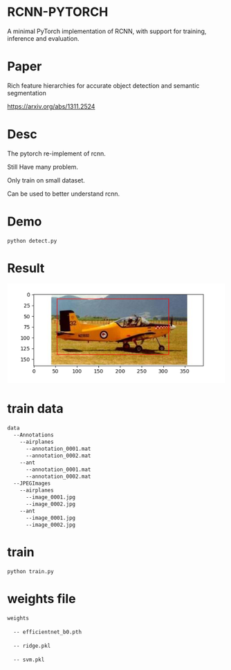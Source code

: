 # RCNN-PYTORCH
  A minimal PyTorch implementation of RCNN, with support for training, inference and evaluation.
  
# Paper
  Rich feature hierarchies for accurate object detection and semantic segmentation
  
  https://arxiv.org/abs/1311.2524
  
# Desc
  The pytorch re-implement of rcnn. 
  
  Still Have many problem.
  
  Only train on small dataset.
  
  Can be used to better understand rcnn.
  
# Demo
    python detect.py
    
# Result
![image](imgs/detect.png)

  

# train data
    data
      --Annotations
        --airplanes
          --annotation_0001.mat
          --annotation_0002.mat
        --ant
          --annotation_0001.mat
          --annotation_0002.mat
      --JPEGImages
        --airplanes
          --image_0001.jpg
          --image_0002.jpg
        --ant
          --image_0001.jpg
          --image_0002.jpg
# train
    python train.py

# weights file
    weights
  
      -- efficientnet_b0.pth

      -- ridge.pkl

      -- svm.pkl
